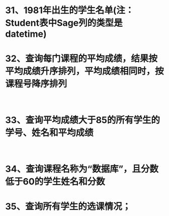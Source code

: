 # 31、1981年出生的学生名单(注：Student表中Sage列的类型是datetime) 

# 32、查询每门课程的平均成绩，结果按平均成绩升序排列，平均成绩相同时，按课程号降序排列 

​    

# 33、查询平均成绩大于85的所有学生的学号、姓名和平均成绩 

​    

# 34、查询课程名称为“数据库”，且分数低于60的学生姓名和分数 

# 35、查询所有学生的选课情况； 